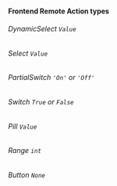 #### Frontend Remote Action types
###### DynamicSelect `Value`
###### Select `Value`
###### PartialSwitch `'On'` or `'Off'`
###### Switch `True` or `False`
###### Pill `Value`
###### Range `int`
###### Button `None`
